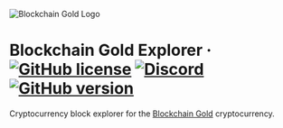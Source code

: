 ![Blockchain Gold Logo](https://github.com/blockchain-gold/bxg-explorer/raw/master/public/img/bxg-logo.png)

Blockchain Gold Explorer
&middot;
[![GitHub license](https://img.shields.io/github/license/blockchain-gold/bxg-explorer.svg)](https://github.com/blockchain-gold/bxg-explorer/blob/master/COPYING) 
[![Discord](https://img.shields.io/discord/505656065917059082.svg)](https://discord.gg/dTJwtzp) 
[![GitHub version](https://img.shields.io/github/package-json/v/blockchain-gold/bxg-explorer.svg)](https://img.shields.io/github/package-json/v/blockchain-gold/bxg-explorer.svg)
=====

Cryptocurrency block explorer for the [Blockchain Gold](https://github.com/blockchain-gold/bxg-wallet) cryptocurrency.
